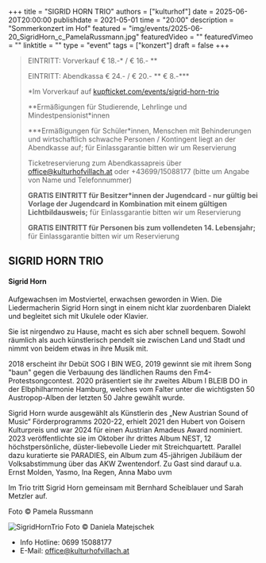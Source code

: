 +++
title = "SIGRID HORN TRIO"
authors = ["kulturhof"]
date = 2025-06-20T20:00:00
publishdate = 2021-05-01
time = "20:00"
description = "Sommerkonzert im Hof"
featured = "img/events/2025-06-20_SigridHorn_c_PamelaRussmann.jpg"
featuredVideo = ""
featuredVimeo = ""
linktitle = ""
type = "event"
tags = ["konzert"]
draft = false
+++

> EINTRITT: Vorverkauf € 18.-\* / € 16.- \*\*
> 
> EINTRITT: Abendkassa € 24.- / € 20.- \*\* € 8.-\*\*\*
>
> \*Im Vorverkauf auf [kupfticket.com/events/sigrid-horn-trio](https://kupfticket.com/events/sigrid-horn-trio)
>
> \*\*Ermäßigungen für Studierende, Lehrlinge und Mindestpensionist\*innen
> 
> \*\*\*Ermäßigungen für Schüler\*innen, Menschen mit Behinderungen und wirtschaftlich schwache Personen / Kontingent liegt an der Abendkasse auf; für Einlassgarantie bitten wir um Reservierung
>
> Ticketreservierung zum Abendkassapreis über office@kulturhofvillach.at oder +43699/15088177 (bitte um Angabe von Name und Telefonnummer)
>
> **GRATIS EINTRITT für Besitzer\*innen der Jugendcard - nur gültig bei Vorlage der Jugendcard in Kombination mit einem gültigen Lichtbildausweis;** für Einlassgarantie bitten wir um Reservierung
>
> **GRATIS EINTRITT für Personen bis zum vollendeten 14. Lebensjahr;** für Einlassgarantie bitten wir um Reservierung

## SIGRID HORN TRIO

#### Sigrid Horn
Aufgewachsen im Mostviertel, erwachsen geworden in Wien. Die Liedermacherin Sigrid Horn singt in einem nicht klar zuordenbaren Dialekt und begleitet sich mit Ukulele oder Klavier.

Sie ist nirgendwo zu Hause, macht es sich aber schnell bequem. Sowohl räumlich als auch künstlerisch pendelt sie zwischen Land und Stadt und nimmt von beidem etwas in ihre Musik mit.

2018 erscheint ihr Debüt SOG I BIN WEG, 2019 gewinnt sie mit ihrem Song "baun" gegen die Verbauung des ländlichen Raums den Fm4-Protestsongcontest. 2020 präsentiert sie ihr zweites Album I BLEIB DO in der Elbphilharmonie Hamburg, welches vom Falter unter die wichtigsten 50 Austropop-Alben der letzten 50 Jahre gewählt wurde.

Sigrid Horn wurde ausgewählt als Künstlerin des „New Austrian Sound of Music“ Förderprogramms 2020-22, erhielt 2021 den Hubert von Goisern Kulturpreis und war 2024 für einen Austrian Amadeus Award nominiert.
​
2023 veröffentlichte sie im Oktober ihr drittes Album NEST, 12 höchstpersönliche, düster-liebevolle Lieder mit  Streichquartett. Parallel dazu kuratierte sie PARADIES, ein Album zum 45-jährigen Jubiläum der Volksabstimmung über das AKW Zwentendorf. Zu Gast sind darauf u.a. Ernst Molden, Yasmo, Ina Regen, Anna Mabo uvm

Im Trio tritt Sigrid Horn gemeinsam mit Bernhard Scheiblauer und Sarah Metzler auf.

Foto © Pamela Russmann

![SigridHornTrio](/img/events/2025-06-20_SigridHornTrio_c_DanielaMatejschek.jpg)
Foto © Daniela Matejschek


- Info Hotline: 0699 15088177 
- E-Mail: office@kulturhofvillach.at

